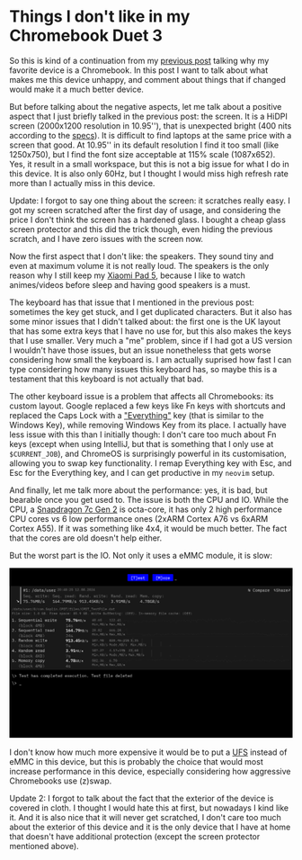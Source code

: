 # Things I don't like in my Chromebook Duet 3

So this is kind of a continuation from my [previous
post](/2024-08-05/01-my-favorite-device-is-a-chromebook.md) talking why my
favorite device is a Chromebook. In this post I want to talk about what makes
me this device unhappy, and comment about things that if changed would make it
a much better device.

But before talking about the negative aspects, let me talk about a positive
aspect that I just briefly talked in the previous post: the screen. It is a
HiDPI screen (2000x1200 resolution in 10.95''), that is unexpected bright (400
nits according to the
[specs](https://www.lenovo.com/us/en/p/laptops/lenovo/lenovo-edu-chromebooks/ideapad-duet-3-chromebook-11-inch,-qlc/len101i0034)).
It is difficult to find laptops at the same price with a screen that good. At
10.95'' in its default resolution I find it too small (like 1250x750), but I
find the font size acceptable at 115% scale (1087x652). Yes, it result in a
small workspace, but this is not a big issue for what I do in this device. It
is also only 60Hz, but I thought I would miss high refresh rate more than I
actually miss in this device.

Update: I forgot to say one thing about the screen: it scratches really easy. I
got my screen scratched after the first day of usage, and considering the price
I don't think the screen has a hardened glass. I bought a cheap glass screen
protector and this did the trick though, even hiding the previous scratch, and
I have zero issues with the screen now.

Now the first aspect that I don't like: the speakers. They sound tiny and even
at maximum volume it is not really loud. The speakers is the only reason why I
still keep my [Xiaomi Pad 5](https://www.gsmarena.com/xiaomi_pad_5-11042.php),
because I like to watch animes/videos before sleep and having good speakers is
a must.

The keyboard has that issue that I mentioned in the previous post: sometimes
the key get stuck, and I get duplicated characters. But it also has some minor
issues that I didn't talked about: the first one is the UK layout that has some
extra keys that I have no use for, but this also makes the keys that I use
smaller. Very much a "me" problem, since if I had got a US version I wouldn't
have those issues, but an issue nonetheless that gets worse considering how
small the keyboard is. I am actually suprised how fast I can type considering
how many issues this keyboard has, so maybe this is a testament that this
keyboard is not actually that bad.

The other keyboard issue is a problem that affects all Chromebooks: its custom
layout. Google replaced a few keys like Fn keys with shortcuts and replaced the
Caps Lock with a
["Everything"](https://chromeunboxed.com/chromebook-launcher-now-everything-button)
key (that is similar to the Windows Key), while removing Windows Key from its
place. I actually have less issue with this than I initially though: I don't
care too much about Fn keys (except when using IntelliJ, but that is something
that I only use at `$CURRENT_JOB`), and ChromeOS is surprisingly powerful in
its customisation, allowing you to swap key functionality. I remap Everything
key with Esc, and Esc for the Everything key, and I can get productive in my
`neovim` setup.

And finally, let me talk more about the performance: yes, it is bad, but
bearable once you get used to. The issue is both the CPU and IO. While the CPU,
a [Snapdragon 7c Gen
2](https://www.qualcomm.com/products/mobile/snapdragon/laptops-and-tablets/snapdragon-mobile-compute-platforms/snapdragon-7c-gen-2-compute-platform)
is octa-core, it has only 2 high performance CPU cores vs 6 low performance
ones (2xARM Cortex A76 vs 6xARM Cortex A55). If it was something like 4x4, it
would be much better. The fact that the cores are old doesn't help either.

But the worst part is the IO. Not only it uses a eMMC module, it is slow:

[![CPDT Benchmark results from Chromebook Duet 3.](/2024-08-12/Screenshot_2024-08-12_20.50.42.png)](/2024-08-12/Screenshot_2024-08-12_20.50.42.png)

I don't know how much more expensive it would be to put a
[UFS](https://en.wikipedia.org/wiki/Universal_Flash_Storage) instead of eMMC in
this device, but this is probably the choice that would most increase
performance in this device, especially considering how aggressive Chromebooks
use (z)swap.

Update 2: I forgot to talk about the fact that the exterior of the device is
covered in cloth. I thought I would hate this at first, but nowadays I kind
like it. And it is also nice that it will never get scratched, I don't care too
much about the exterior of this device and it is the only device that I have at
home that doesn't have additional protection (except the screen protector
mentioned above).
